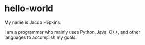 # hello-world


My name is Jacob Hopkins.

I am a programmer who mainly uses Python, Java, C++, and other languages to accomplish my goals.
